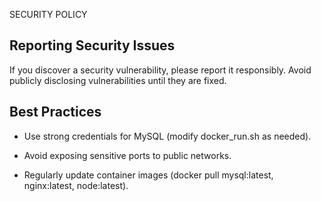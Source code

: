 SECURITY POLICY

Reporting Security Issues
-------------------------

If you discover a security vulnerability, please report it responsibly. Avoid publicly disclosing vulnerabilities until they are fixed.

Best Practices
---------------

* Use strong credentials for MySQL (modify docker_run.sh as needed).

* Avoid exposing sensitive ports to public networks.

* Regularly update container images (docker pull mysql:latest, nginx:latest, node:latest).
